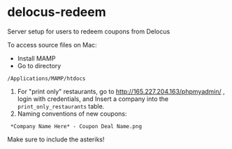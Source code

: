 # delocus-redeem
Server setup for users to redeem coupons from Delocus

To access source files on Mac: 
- Install MAMP
- Go to directory
```
/Applications/MAMP/htdocs
```



1. For "print only" restaurants, go to http://165.227.204.163/phpmyadmin/ , login with credentials, and Insert a company into the ```print_only_restaurants``` table.
2. Naming conventions of new coupons: 
```
 *Company Name Here* - Coupon Deal Name.png
```
Make sure to include the asteriks! 

